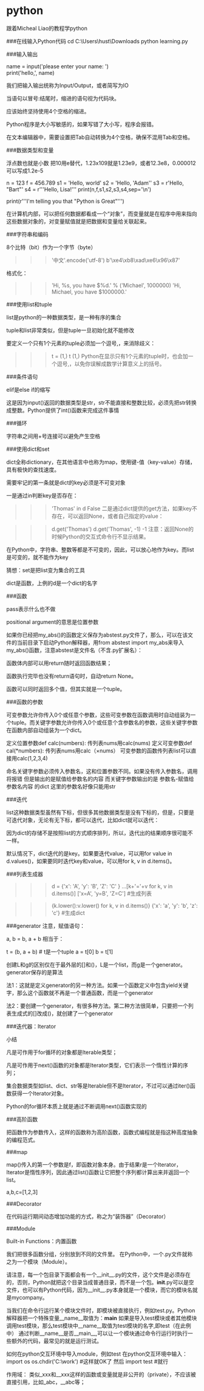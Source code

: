 # python
跟着Micheal Liao的教程学python

###在线输入Python代码
cd C:\Users\hust\Downloads
python learning.py



###输入输出

name = input('please enter your name: ')			
print('hello,', name)

我们把输入输出统称为Input/Output，或者简写为IO

当语句以冒号:结尾时，缩进的语句视为代码块。

应该始终坚持使用4个空格的缩进。

Python程序是大小写敏感的，如果写错了大小写，程序会报错。 

在文本编辑器中，需要设置把Tab自动转换为4个空格，确保不混用Tab和空格。



###数据类型和变量

浮点数也就是小数 把10用e替代，1.23x109就是1.23e9，或者12.3e8，0.000012可以写成1.2e-5

n = 123
f = 456.789
s1 = 'Hello, world'
s2 = 'Hello, \'Adam\''
s3 = r'Hello, "Bart"'
s4 = r'''Hello,
Lisa!'''
print(n,f,s1,s2,s3,s4,sep='\n')

print(r'''I'm telling you that "Python is Great"''')

在计算机内部，可以把任何数据都看成一个“对象”，而变量就是在程序中用来指向这些数据对象的，对变量赋值就是把数据和变量给关联起来。



###字符串和编码

8个比特（bit）作为一个字节（byte）

>>> '中文'.encode('utf-8')
b'\xe4\xb8\xad\xe6\x96\x87'

格式化：
>>> 'Hi, %s, you have $%d.' % ('Michael', 1000000)
'Hi, Michael, you have $1000000.'



###使用list和tuple

list是python的一种数据类型，是一种有序的集合

tuple和list非常类似，但是tuple一旦初始化就不能修改

要定义一个只有1个元素的tuple必须加一个逗号,，来消除歧义：

>>> t = (1,)
>>> t
(1,)
Python在显示只有1个元素的tuple时，也会加一个逗号,，以免你误解成数学计算意义上的括号。



###条件语句

elif是else if的缩写

这是因为input()返回的数据类型是str，str不能直接和整数比较，必须先把str转换成整数。Python提供了int()函数来完成这件事情



###循环

字符串之间用+号连接可以避免产生空格



###使用dict和set

dict全称dictionary，在其他语言中也称为map，使用键-值（key-value）存储，具有极快的查找速度。

需要牢记的第一条就是dict的key必须是不可变对象

一是通过in判断key是否存在：

>>> 'Thomas' in d
False
二是通过dict提供的get方法，如果key不存在，可以返回None，或者自己指定的value：

>>> d.get('Thomas')
>>> d.get('Thomas', -1)
-1
注意：返回None的时候Python的交互式命令行不显示结果。


在Python中，字符串、整数等都是不可变的，因此，可以放心地作为key。而list是可变的，就不能作为key

猜想：set是把list变为集合的工具

dict是函数，上例的d是一个dict的名字



###函数

pass表示什么也不做

positional argument的意思是位置参数

如果你已经把my_abs()的函数定义保存为abstest.py文件了，那么，可以在该文件的当前目录下启动Python解释器，用from abstest import my_abs来导入my_abs()函数，注意abstest是文件名（不含.py扩展名）：

函数体内部可以用return随时返回函数结果；

函数执行完毕也没有return语句时，自动return None。

函数可以同时返回多个值，但其实就是一个tuple。



###函数的参数

可变参数允许你传入0个或任意个参数，这些可变参数在函数调用时自动组装为一个tuple。而关键字参数允许你传入0个或任意个含参数名的参数，这些关键字参数在函数内部自动组装为一个dict。

定义位置参数def calc(numbers):
传列表nums用calc(nums)
定义可变参数def cal(*numbers):
传列表nums用calc（×nums）
可变参数的函数传列表list可以直接用calc(1,2,3,4)

命名关键字参数必须传入参数名，这和位置参数不同。如果没有传入参数名，调用将报错
但是输出的是赋值给参数名的内容
而关键字参数输出的是 参数名-赋值给参数名内容 的dict
这里的参数名好像只能用str




###迭代

list这种数据类型虽然有下标，但很多其他数据类型是没有下标的，但是，只要是可迭代对象，无论有无下标，都可以迭代，比如dict就可以迭代：

因为dict的存储不是按照list的方式顺序排列，所以，迭代出的结果顺序很可能不一样。

默认情况下，dict迭代的是key。如果要迭代value，可以用for value in d.values()，如果要同时迭代key和value，可以用for k, v in d.items()。



###列表生成器

>>>d = {'x': 'A', 'y': 'B', 'Z': 'C' }
...[k+'='+v for k, v in d.items()]
['x=A', 'y=B', 'Z=C'] #生成列表

>>>{k.lower():v.lower() for k, v in d.items()}
{'x': 'a', 'y': 'b', 'z': 'c'} #生成dict


###generator
注意，赋值语句：

a, b = b, a + b
相当于：

t = (b, a + b) # t是一个tuple
a = t[0]
b = t[1]

创建L和g的区别仅在于最外层的[]和()，L是一个list，而g是一个generator。
generator保存的是算法

法1：这就是定义generator的另一种方法。如果一个函数定义中包含yield关键字，那么这个函数就不再是一个普通函数，而是一个generator

法2：要创建一个generator，有很多种方法。第二种方法很简单，只要把一个列表生成式的[]改成()，就创建了一个generator



###迭代器：Iterator

小结

凡是可作用于for循环的对象都是Iterable类型；

凡是可作用于next()函数的对象都是Iterator类型，它们表示一个惰性计算的序列；

集合数据类型如list、dict、str等是Iterable但不是Iterator，不过可以通过iter()函数获得一个Iterator对象。

Python的for循环本质上就是通过不断调用next()函数实现的



###高阶函数

把函数作为参数传入，这样的函数称为高阶函数，函数式编程就是指这种高度抽象的编程范式。



###map

map()传入的第一个参数是f，即函数对象本身。由于结果r是一个Iterator，Iterator是惰性序列，因此通过list()函数让它把整个序列都计算出来并返回一个list。


a,b,c=[1,2,3]



###Decorator

在代码运行期间动态增加功能的方式，称之为“装饰器”（Decorator）


###Module

Built-in Functions：内置函数

我们把很多函数分组，分别放到不同的文件里。
在Python中，一个.py文件就称之为一个模块（Module）。

请注意，每一个包目录下面都会有一个__init__.py的文件，这个文件是必须存在的，否则，Python就把这个目录当成普通目录，而不是一个包。__init__.py可以是空文件，也可以有Python代码，因为__init__.py本身就是一个模块，而它的模块名就是mycompany。


当我们在命令行运行某个模块文件时，即模块被直接执行，例如test.py。Python解释器把一个特殊变量__name__取值为：__main__
如果是导入test模块或者其他模块调用test模块，那么test模块中__name__取值为test模块的名字,即test（在此例中）
通过判断__name__是否__main__,可以让一个模块通过命令行运行时执行一些额外的代码，最常见的就是运行测试。

如何在python交互环境中导入module，例如test
在python交互环境中输入：
import os
os.chdir('C:\\work')
#这样就OK了 然后
import test #就行

作用域：
类似_xxx和__xxx这样的函数或变量就是非公开的（private），不应该被直接引用，比如_abc，__abc等；
